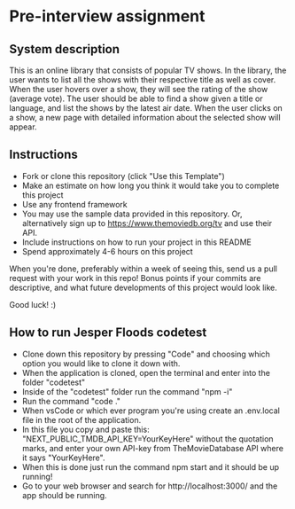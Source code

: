 # Pre-interview assignment

## System description

This is an online library that consists of popular TV shows. In the library, the user wants to list all the shows with their respective title as well as cover. When the user hovers over a show, they will see the rating of the show (average vote). The user should be able to find a show given a title or language, and list the shows by the latest air date.
When the user clicks on a show, a new page with detailed information about the selected show will appear.

## Instructions

- Fork or clone this repository (click "Use this Template")
- Make an estimate on how long you think it would take you to complete this project
- Use any frontend framework
- You may use the sample data provided in this repository. Or, alternatively sign up to https://www.themoviedb.org/tv and use their API.
- Include instructions on how to run your project in this README
- Spend approximately 4-6 hours on this project

When you're done, preferably within a week of seeing this, send us a pull request with your work in this repo! Bonus points if your commits are descriptive, and what future developments of this project would look like.

Good luck! :)

## How to run Jesper Floods codetest

- Clone down this repository by pressing "Code" and choosing which option you would like to clone it down with.
- When the application is cloned, open the terminal and enter into the folder "codetest"
- Inside of the "codetest" folder run the command "npm -i"
- Run the command "code ."
- When vsCode or which ever program you're using create an .env.local file in the root of the application.
- In this file you copy and paste this: "NEXT_PUBLIC_TMDB_API_KEY=YourKeyHere" without the quotation marks, and enter your own API-key from TheMovieDatabase API where it says "YourKeyHere".
- When this is done just run the command npm start and it should be up running!
- Go to your web browser and search for http://localhost:3000/ and the app should be running.
